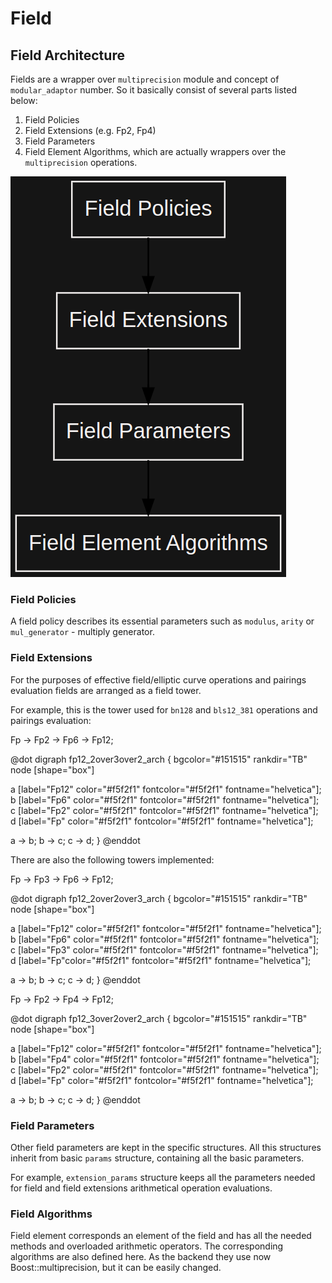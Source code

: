 # Field

## Field Architecture  <a href="#fields_architecture" id="fields_architecture"></a>

Fields are a wrapper over `multiprecision` module and concept of `modular_adaptor` number. So it basically consist of several parts listed below:

1. Field Policies
2. Field Extensions (e.g. Fp2, Fp4)
3. Field Parameters
4. Field Element Algorithms, which are actually wrappers over the `multiprecision` operations.

![](<../../../../.gitbook/assets/image (1).png>)

### Field Policies  <a href="#field_policies" id="field_policies"></a>

A field policy describes its essential parameters such as `modulus`, `arity` or `mul_generator` - multiply generator.

### Field Extensions <a href="#field_extensions" id="field_extensions"></a>

For the purposes of effective field/elliptic curve operations and pairings evaluation fields are arranged as a field tower.

For example, this is the tower used for `bn128` and `bls12_381` operations and pairings evaluation:

Fp -> Fp2 -> Fp6 -> Fp12;

@dot digraph fp12\_2over3over2\_arch { bgcolor="#151515" rankdir="TB" node \[shape="box"]

a \[label="Fp12" color="#f5f2f1" fontcolor="#f5f2f1" fontname="helvetica"]; b \[label="Fp6" color="#f5f2f1" fontcolor="#f5f2f1" fontname="helvetica"]; c \[label="Fp2" color="#f5f2f1" fontcolor="#f5f2f1" fontname="helvetica"]; d \[label="Fp" color="#f5f2f1" fontcolor="#f5f2f1" fontname="helvetica"];

a -> b; b -> c; c -> d; } @enddot

There are also the following towers implemented:

Fp -> Fp3 -> Fp6 -> Fp12;

@dot digraph fp12\_2over2over3\_arch { bgcolor="#151515" rankdir="TB" node \[shape="box"]

a \[label="Fp12" color="#f5f2f1" fontcolor="#f5f2f1" fontname="helvetica"]; b \[label="Fp6" color="#f5f2f1" fontcolor="#f5f2f1" fontname="helvetica"]; c \[label="Fp3" color="#f5f2f1" fontcolor="#f5f2f1" fontname="helvetica"]; d \[label="Fp"color="#f5f2f1" fontcolor="#f5f2f1" fontname="helvetica"];

a -> b; b -> c; c -> d; } @enddot

Fp -> Fp2 -> Fp4 -> Fp12;

@dot digraph fp12\_3over2over2\_arch { bgcolor="#151515" rankdir="TB" node \[shape="box"]

a \[label="Fp12" color="#f5f2f1" fontcolor="#f5f2f1" fontname="helvetica"]; b \[label="Fp4" color="#f5f2f1" fontcolor="#f5f2f1" fontname="helvetica"]; c \[label="Fp2" color="#f5f2f1" fontcolor="#f5f2f1" fontname="helvetica"]; d \[label="Fp" color="#f5f2f1" fontcolor="#f5f2f1" fontname="helvetica"];

a -> b; b -> c; c -> d; } @enddot

### Field Parameters  <a href="#field_parameters" id="field_parameters"></a>

Other field parameters are kept in the specific structures. All this structures inherit from basic `params` structure, containing all the basic parameters.

For example, `extension_params` structure keeps all the parameters needed for field and field extensions arithmetical operation evaluations.

### Field Algorithms <a href="#field_element_algorithms" id="field_element_algorithms"></a>

Field element corresponds an element of the field and has all the needed methods and overloaded arithmetic operators. The corresponding algorithms are also defined here. As the backend they use now Boost::multiprecision, but it can be easily changed.

### &#x20;<a href="#curves_architecture" id="curves_architecture"></a>
